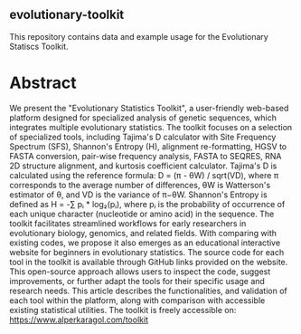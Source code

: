 ## evolutionary-toolkit

This repository contains data and example usage for the Evolutionary Statiscs Toolkit.

# Abstract

We present the "Evolutionary Statistics Toolkit", a user-friendly web-based platform designed for specialized analysis of genetic sequences, which integrates multiple evolutionary statistics. The toolkit focuses on a selection of specialized tools, including Tajima's D calculator with Site Frequency Spectrum (SFS), Shannon's Entropy (H), alignment re-formatting, HGSV to FASTA conversion, pair-wise frequency analysis, FASTA to SEQRES, RNA 2D structure alignment, and kurtosis coefficient calculator. Tajima's D is calculated using the reference formula: D = (π - θW) / sqrt(VD), where π corresponds to the average number of differences, θW is Watterson's estimator of θ, and VD  is the variance of π−θW. Shannon's Entropy is defined as H = -∑ pᵢ * log₂(pᵢ), where pᵢ is the probability of occurrence of each unique character (nucleotide or amino acid) in the sequence. The toolkit facilitates streamlined workflows for early researchers in evolutionary biology, genomics, and related fields. With comparing with existing codes, we propose it also emerges as an educational interactive website for beginners in evolutionary statistics. The source code for each tool in the toolkit is available through GitHub links provided on the website. This open-source approach allows users to inspect the code, suggest improvements, or further adapt the tools for their specific usage and research needs. This article describes the functionalities, and validation of each tool within the platform, along with comparison with accessible existing statistical utilities. The toolkit is freely accessible on: https://www.alperkaragol.com/toolkit 
